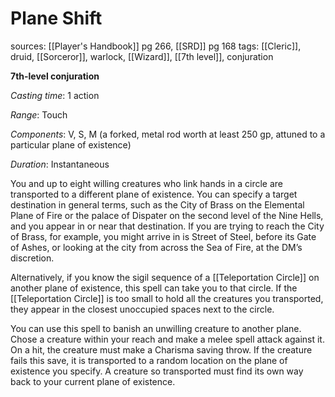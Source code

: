 # Plane Shift
sources: [[Player's Handbook]] pg 266, [[SRD]] pg 168
tags: [[Cleric]], druid, [[Sorceror]], warlock, [[Wizard]], [[7th level]], conjuration

**7th-level conjuration**

*Casting time*: 1 action

*Range*: Touch

*Components*: V, S, M (a forked, metal rod worth at least 250 gp, attuned to a particular plane of existence)

*Duration*: Instantaneous

You and up to eight willing creatures who link hands in a circle are transported to a different plane of existence. You can specify a target destination in general terms, such as the City of Brass on the Elemental Plane of Fire or the palace of Dispater on the second level of the Nine Hells, and you appear in or near that destination. If you are trying to reach the City of Brass, for example, you might arrive in is Street of Steel, before its Gate of Ashes, or looking at the city from across the Sea of Fire, at the DM’s discretion.

Alternatively, if you know the sigil sequence of a [[Teleportation Circle]] on another plane of existence, this spell can take you to that circle. If the [[Teleportation Circle]] is too small to hold all the creatures you transported, they appear in the closest unoccupied spaces next to the circle.

You can use this spell to banish an unwilling creature to another plane.  Chose a creature within your reach and make a melee spell attack against it. On a hit, the creature must make a Charisma saving throw. If the creature fails this save, it is transported to a random location on the plane of existence you specify. A creature so transported must find its own way back to your current plane of existence.
